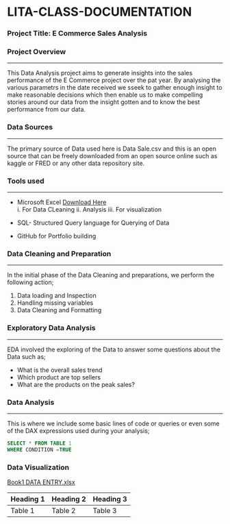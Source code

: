  # LITA-CLASS-DOCUMENTATION

### Project Title: E Commerce Sales Analysis

### Project Overview
---
This Data Analysis project aims to generate insights into the sales performance of the E Commerce project over the pat year. By analysing the various parametrs in the date received we sseek to gather enough insight to make reasonable decisions which then enable us to make compelling stories around our data from the insight gotten and to know the best performance from our data.

### Data Sources
---
The primary source of Data used here is Data Sale.csv and this is an open source that can be freely downloaded from an open source online such as kaggle or FRED or any other data repository site.

### Tools used
---
- Microsoft Excel [Download Here](https://www.microsoft.com)  
    i. For Data CLeaning
   ii. Analysis
  iii. For visualization
  
- SQL- Structured Query language for Querying of Data
- GitHub for Portfolio building

 ### Data Cleaning and Preparation
 ---
  In the initial phase of the Data Cleaning and preparations, we perform the following action;
  1. Data loading and Inspection
  2. Handling missing variables
  3. Data Cleaning and Formatting

### Exploratory Data Analysis
---
EDA involved the exploring of the Data to answer some questions about the Data such as;
- What is the overall sales trend
- Which product are top sellers
- What are the products on the peak sales?
### Data Analysis
---
This is where we include some basic lines of code or queries or even some of the DAX expressions used during your analysis;

```SQL
SELECT * FROM TABLE 1
WHERE CONDITION =TRUE
```

### Data Visualization
[Book1 DATA ENTRY.xlsx](https://github.com/user-attachments/files/17452177/Book1.DATA.ENTRY.xlsx)

|Heading 1|Heading 2|Heading 3|
|---------|---------|---------|
|Table 1 |Table 2 |Table 3 |
